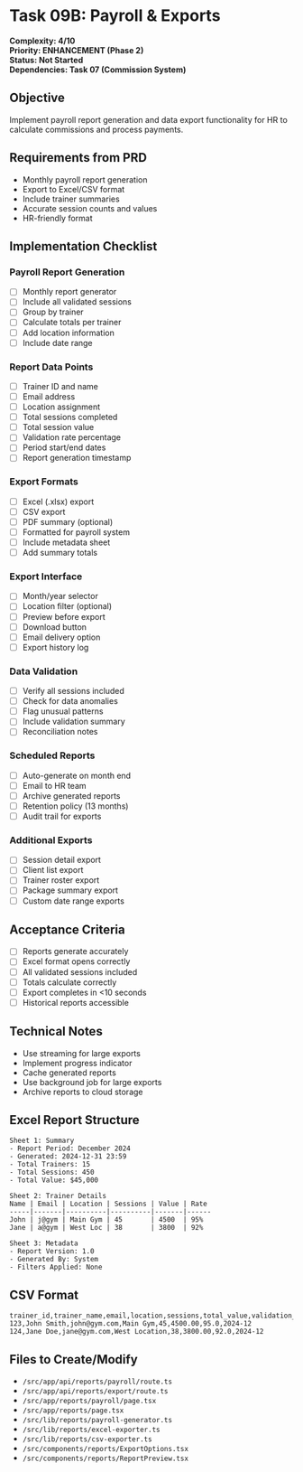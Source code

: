 # Task 09B: Payroll & Exports

**Complexity: 4/10**  
**Priority: ENHANCEMENT (Phase 2)**  
**Status: Not Started**  
**Dependencies: Task 07 (Commission System)**

## Objective
Implement payroll report generation and data export functionality for HR to calculate commissions and process payments.

## Requirements from PRD
- Monthly payroll report generation
- Export to Excel/CSV format
- Include trainer summaries
- Accurate session counts and values
- HR-friendly format

## Implementation Checklist

### Payroll Report Generation
- [ ] Monthly report generator
- [ ] Include all validated sessions
- [ ] Group by trainer
- [ ] Calculate totals per trainer
- [ ] Add location information
- [ ] Include date range

### Report Data Points
- [ ] Trainer ID and name
- [ ] Email address
- [ ] Location assignment
- [ ] Total sessions completed
- [ ] Total session value
- [ ] Validation rate percentage
- [ ] Period start/end dates
- [ ] Report generation timestamp

### Export Formats
- [ ] Excel (.xlsx) export
- [ ] CSV export
- [ ] PDF summary (optional)
- [ ] Formatted for payroll system
- [ ] Include metadata sheet
- [ ] Add summary totals

### Export Interface
- [ ] Month/year selector
- [ ] Location filter (optional)
- [ ] Preview before export
- [ ] Download button
- [ ] Email delivery option
- [ ] Export history log

### Data Validation
- [ ] Verify all sessions included
- [ ] Check for data anomalies
- [ ] Flag unusual patterns
- [ ] Include validation summary
- [ ] Reconciliation notes

### Scheduled Reports
- [ ] Auto-generate on month end
- [ ] Email to HR team
- [ ] Archive generated reports
- [ ] Retention policy (13 months)
- [ ] Audit trail for exports

### Additional Exports
- [ ] Session detail export
- [ ] Client list export
- [ ] Trainer roster export
- [ ] Package summary export
- [ ] Custom date range exports

## Acceptance Criteria
- [ ] Reports generate accurately
- [ ] Excel format opens correctly
- [ ] All validated sessions included
- [ ] Totals calculate correctly
- [ ] Export completes in <10 seconds
- [ ] Historical reports accessible

## Technical Notes
- Use streaming for large exports
- Implement progress indicator
- Cache generated reports
- Use background job for large exports
- Archive reports to cloud storage

## Excel Report Structure
```
Sheet 1: Summary
- Report Period: December 2024
- Generated: 2024-12-31 23:59
- Total Trainers: 15
- Total Sessions: 450
- Total Value: $45,000

Sheet 2: Trainer Details
Name | Email | Location | Sessions | Value | Rate
-----|-------|----------|----------|-------|------
John | j@gym | Main Gym | 45       | 4500  | 95%
Jane | a@gym | West Loc | 38       | 3800  | 92%

Sheet 3: Metadata
- Report Version: 1.0
- Generated By: System
- Filters Applied: None
```

## CSV Format
```csv
trainer_id,trainer_name,email,location,sessions,total_value,validation_rate,period
123,John Smith,john@gym.com,Main Gym,45,4500.00,95.0,2024-12
124,Jane Doe,jane@gym.com,West Location,38,3800.00,92.0,2024-12
```

## Files to Create/Modify
- `/src/app/api/reports/payroll/route.ts`
- `/src/app/api/reports/export/route.ts`
- `/src/app/reports/payroll/page.tsx`
- `/src/app/reports/page.tsx`
- `/src/lib/reports/payroll-generator.ts`
- `/src/lib/reports/excel-exporter.ts`
- `/src/lib/reports/csv-exporter.ts`
- `/src/components/reports/ExportOptions.tsx`
- `/src/components/reports/ReportPreview.tsx`